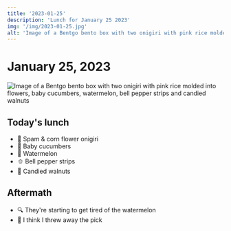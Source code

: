 ```yaml
---
title: '2023-01-25'
description: 'Lunch for January 25 2023'
img: '/img/2023-01-25.jpg'
alt: 'Image of a Bentgo bento box with two onigiri with pink rice molded into flowers, baby cucumbers, watermelon, bell pepper strips and candied walnuts'
---
```

# January 25, 2023

![Image of a Bentgo bento box with two onigiri with pink rice molded into flowers, baby cucumbers, watermelon, bell pepper strips and candied walnuts](/img/2023-01-25.jpg)

## Today's lunch
* 🌸 Spam & corn flower onigiri
* 🥒 Baby cucumbers
* 🍉 Watermelon
* 🫑 Bell pepper strips
* 🍫 Candied walnuts

## Aftermath
* 🔍 They're starting to get tired of the watermelon
* 🤦 I think I threw away the pick

